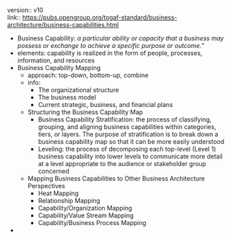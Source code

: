 version:: v10  
link::  https://pubs.opengroup.org/togaf-standard/business-architecture/business-capabilities.html

- Business Capability: *a particular ability or capacity that a business may possess or exchange to achieve a specific purpose or outcome.”*
- elements: capability is realized in the form of people, processes, information, and resources
- Business Capability Mapping
	- approach: top-down, bottom-up, combine
	- info:
		- The organizational structure
		- The business model
		- Current strategic, business, and financial plans
	- Structuring the Business Capability Map
		- Business Capability Stratification: the process of classifying, grouping, and aligning business capabilities within categories, tiers, or layers. The purpose of stratification is to break down a business capability map so that it can be more easily understood
		- Leveling: the process of decomposing each top-level (Level 1) business capability into lower levels to communicate more detail at a level appropriate to the audience or stakeholder group concerned
	- Mapping Business Capabilities to Other Business Architecture Perspectives
		- Heat Mapping
		- Relationship Mapping
		- Capability/Organization Mapping
		- Capability/Value Stream Mapping
		- Capability/Business Process Mapping
-